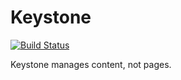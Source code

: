 # Keystone

[![Build Status](https://travis-ci.org/keystone/keystone.png)](https://travis-ci.org/keystone/keystone)


Keystone manages content, not pages.